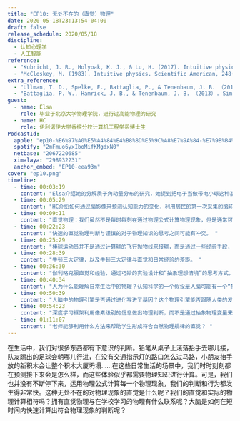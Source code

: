```yaml
---
title: "EP10: 无处不在的（直觉）物理"
date: 2020-05-18T23:13:54-04:00
draft: false
release_schedule: 2020/05/18
discipline:
  - 认知心理学
  - 人工智能
reference:
  - "Kubricht, J. R., Holyoak, K. J., & Lu, H. (2017). Intuitive physics: Current research and controversies. Trends in cognitive sciences, 21(10), 749-759"
  - "McCloskey, M. (1983). Intuitive physics. Scientific American, 248(4), 122-131."
extra_reference:
  - "Ullman, T. D., Spelke, E., Battaglia, P., & Tenenbaum, J. B. （2017）. Mind games: Game engines as an architecture for intuitive physics. Trends in cognitive sciences, 21（9）, 649-665."
  - "Battaglia, P. W., Hamrick, J. B., & Tenenbaum, J. B. （2013）. Simulation as an engine of physical scene understanding. Proceedings of the National Academy of Sciences, 110（45）, 18327-18332."
guest:
  - name: Elsa
    role: 毕业于北京大学物理学院，进行过高能物理的研究
  - name: HC
    role: 伊利诺伊大学香槟分校计算机工程学系博士生
PodcastId:
  apple: "ep10-%E6%97%A0%E5%A4%84%E4%B8%8D%E5%9C%A8%E7%9A%84-%E7%9B%B4%E8%A7%89-%E7%89%A9%E7%90%86/id1490374590?i=1000475158484"
  spotify: "2mFmuo6yxIboMifKMgdxN0"
  netbase: "2067220685"
  ximalaya: "298932231"
  anchor_embed: "EP10-eea93m"
cover: "ep10.png"
timeline:
  - time: 00:03:19
    content: "Elsa介绍她的分解质子角动量分布的研究，她提到把电子当做带电小球这种基于经验的类比是不恰当的。因为在这个图像中，小球表面的速度将超过光速，这违反了相对论。因此在量子物理中，角动量需要有新的定义。"
  - time: 00:05:29
    content: "HC介绍如何通过脑影像来预测认知能力的变化，利用居民的第一次采集的脑印象来判断其接下来五年的变化。她还介绍了如何把大脑当做不同部件的计算机模拟，用测试计算机稳定性的方法来模拟人脑认知能力的稳定性。"
  - time: 00:09:11
    content: "直觉物理：我们虽然不是每时每刻在通过物理公式计算物理现象，但是通常可以做出一些正确的直觉判断。 "
  - time: 00:22:23
    content: "快速的直觉物理判断与谨慎的对于物理知识的思考之间可能有冲突。 "
  - time: 00:25:29
    content: "棒球运动员并不是通过计算球的飞行抛物线来接球，而是通过一些经验手段，比如保持球与自己的注视角度保持固定。同样，扔飞镖也很少有人计算物理公式，而是通过不断地练习来提高准确率。 "
  - time: 00:28:39
    content: "牛顿三大定律，以及牛顿三大定律与直觉和日常经验的差距。 "
  - time: 00:36:30
    content: "伽利略克服直觉和经验，通过巧妙的实验设计和“抽象理想情境”的思考方式，推断出不受力的物体会保持匀速直线运动。 "
  - time: 00:40:34
    content: "人为什么能理解日常生活中的物理？认知科学的一个假设是人脑可能有一个“物理引擎” 。"
  - time: 00:50:39
    content: "人脑中的物理引擎是否通过进化写进了基因？这个物理引擎能否跟随人类的发展继续进化？ "
  - time: 00:54:23
    content: "深度学习框架利用像素级别的信息做出物理判断，而不是通过抽象物理变量来学习物理，这样的机器学习模型能成功吗？ "
  - time: 01:11:07
    content: "老师能够利用什么方法来帮助学生形成符合自然物理规律的直觉？ "
---
```


在生活中，我们对很多东西都有下意识的判断。铅笔从桌子上滚落抬手去哪儿接，队友踢出的足球会朝哪儿行进，在没有交通指示灯的路口怎么过马路，小朋友抬手放的新积木会让整个积木大厦坍塌……在这些日常生活的场景中，我们时时刻刻都在预测接下来会是怎么样，而这些体验似乎都需要物理知识进行计算。可是，我们也并没有不断停下来，运用物理公式计算每一个物理现象，我们的判断和行为都发生得非常快。这种无处不在的对物理现象的直觉是什么呢？我们的直觉和实际的物理计算相符吗？拥有直觉物理与在学校学习的物理有什么联系呢？大脑是如何在短时间内快速计算出符合物理现象的判断呢？
